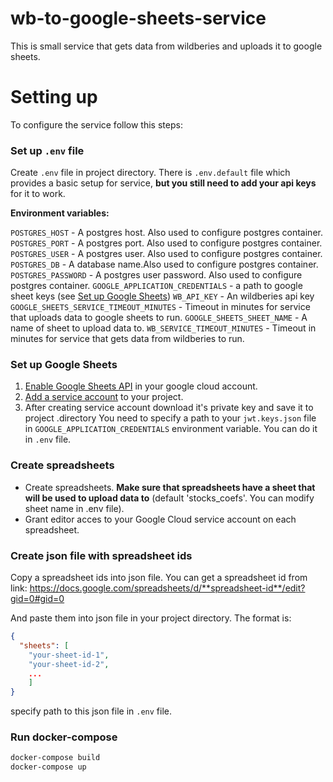 # wb-to-google-sheets-service

This is small service that gets data from wildberies and uploads it to google sheets.

# Setting up

To configure the service follow this steps:

### Set up `.env` file

Create `.env` file in project directory. There is `.env.default` file which provides a basic setup for service, **but you still need to add your api keys** for it to work.

**Environment variables:**

`POSTGRES_HOST` - A postgres host. Also used to configure postgres container.
`POSTGRES_PORT` - A postgres port. Also used to configure postgres container.
`POSTGRES_USER` - A postgres user. Also used to configure postgres container.
`POSTGRES_DB` - A database name.Also used to configure postgres container.
`POSTGRES_PASSWORD` - A postgres user password. Also used to configure postgres container.
`GOOGLE_APPLICATION_CREDENTIALS` - a path to google sheet keys (see [Set up Google Sheets](#set-up-google-sheets))
`WB_API_KEY` - An wildberies api key
`GOOGLE_SHEETS_SERVICE_TIMEOUT_MINUTES` - Timeout in minutes for service that uploads data to google sheets to run.
`GOOGLE_SHEETS_SHEET_NAME` - A name of sheet to upload data to.
`WB_SERVICE_TIMEOUT_MINUTES` - Timeout in minutes for service that gets data from wildberies to run.

### Set up Google Sheets

1.  [Enable Google Sheets API](https://console.cloud.google.com/flows/enableapi?apiid=sheets.googleapis.com) in your google cloud account.
2.  [Add a service account](https://console.cloud.google.com/iam-admin/serviceaccounts) to your project.
3.  After creating service account download it's private key and save it to project .directory You need to specify a path to your `jwt.keys.json` file in `GOOGLE_APPLICATION_CREDENTIALS` environment variable. You can do it in `.env` file.

### Create spreadsheets

- Create spreadsheets. **Make sure that spreadsheets have a sheet that will be used to upload data to** (default 'stocks_coefs'. You can modify sheet name in .env file).
- Grant editor acces to your Google Cloud service account on each spreadsheet.

### Create json file with spreadsheet ids

Copy a spreadsheet ids into json file. You can get a spreadsheet id from link:
https://docs.google.com/spreadsheets/d/**spreadsheet-id**/edit?gid=0#gid=0

And paste them into json file in your project directory. The format is:

```json
{
  "sheets": [
    "your-sheet-id-1",
    "your-sheet-id-2",
    ...
    ]
}
```

specify path to this json file in `.env` file.

### Run docker-compose

```sh
docker-compose build
docker-compose up
```

